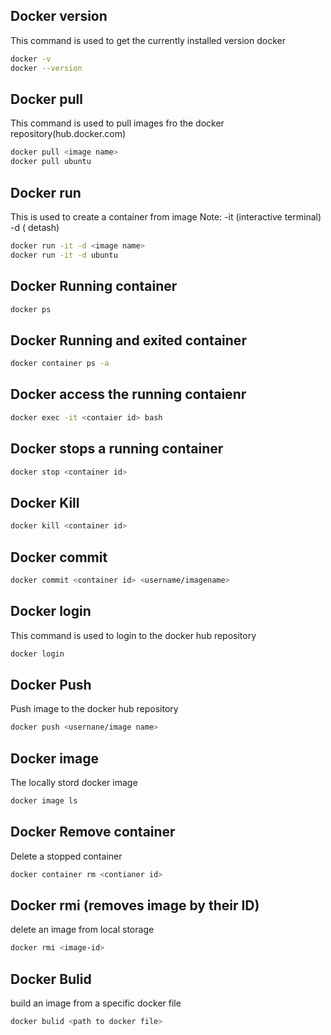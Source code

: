 
## Docker version
This command is used to get the currently installed version docker
```sh
docker -v 
docker --version
```
## Docker pull
This command is used to pull images fro the docker repository(hub.docker.com)
```sh
docker pull <image name>
docker pull ubuntu
```
## Docker run
This is used to create a container from image
Note: -it (interactive terminal)  -d ( detash)
```sh
docker run -it -d <image name>
docker run -it -d ubuntu
```
## Docker Running container 
```sh
docker ps
```
##  Docker Running and exited container
```sh
docker container ps -a
```
## Docker access the running contaienr 
```sh
docker exec -it <contaier id> bash
```
## Docker stops a running container
```sh
docker stop <container id>
```
## Docker Kill
```sh
docker kill <container id>
```
## Docker commit 
```sh
docker commit <container id> <username/imagename>
```
## Docker login
This command is used to login to the docker hub repository
```sh
docker login
```
## Docker Push
Push image to the docker hub repository
```sh
docker push <usernane/image name>
```
## Docker image
The locally stord docker image
```sh
docker image ls
```
## Docker Remove container
Delete a stopped container 
```sh
docker container rm <contianer id>
```
## Docker rmi (removes image by their ID)
delete an image from local storage
```sh
docker rmi <image-id>
```
## Docker Bulid
build an image from a specific docker file
```sh 
docker bulid <path to docker file>
```




